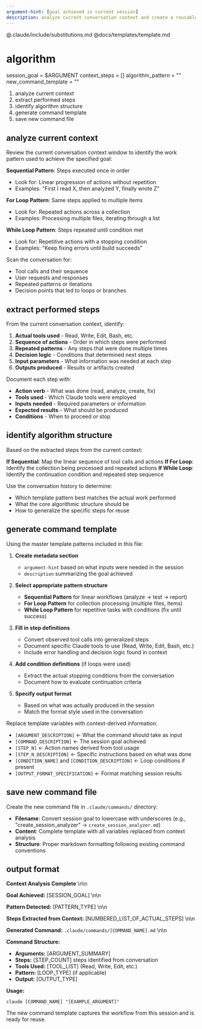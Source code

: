 ```yaml
---
argument-hint: [goal achieved in current session]
description: analyze current conversation context and create a reusable command template
---
```

@.claude/include/substitutions.md
@docs/templates/template.md

# algorithm

session_goal = $ARGUMENT
context_steps = []
algorithm_pattern = ""
new_command_template = ""

1. analyze current context
2. extract performed steps
3. identify algorithm structure
4. generate command template
5. save new command file

## analyze current context

Review the current conversation context window to identify the work pattern used to achieve the specified goal:

**Sequential Pattern**: Steps executed once in order
- Look for: Linear progression of actions without repetition
- Examples: "First I read X, then analyzed Y, finally wrote Z"

**For Loop Pattern**: Same steps applied to multiple items
- Look for: Repeated actions across a collection
- Examples: Processing multiple files, iterating through a list

**While Loop Pattern**: Steps repeated until condition met
- Look for: Repetitive actions with a stopping condition
- Examples: "Keep fixing errors until build succeeds"

Scan the conversation for:
- Tool calls and their sequence
- User requests and responses
- Repeated patterns or iterations
- Decision points that led to loops or branches

## extract performed steps

From the current conversation context, identify:
1. **Actual tools used** - Read, Write, Edit, Bash, etc.
2. **Sequence of actions** - Order in which steps were performed
3. **Repeated patterns** - Any steps that were done multiple times
4. **Decision logic** - Conditions that determined next steps
5. **Input parameters** - What information was needed at each step
6. **Outputs produced** - Results or artifacts created

Document each step with:
- **Action verb** - What was done (read, analyze, create, fix)
- **Tools used** - Which Claude tools were employed
- **Inputs needed** - Required parameters or information
- **Expected results** - What should be produced
- **Conditions** - When to proceed or stop

## identify algorithm structure

Based on the extracted steps from the current context:

**If Sequential**: Map the linear sequence of tool calls and actions
**If For Loop**: Identify the collection being processed and repeated actions
**If While Loop**: Identify the continuation condition and repeated step sequence

Use the conversation history to determine:
- Which template pattern best matches the actual work performed
- What the core algorithmic structure should be
- How to generalize the specific steps for reuse

## generate command template

Using the master template patterns included in this file:

1. **Create metadata section** 
   - `argument-hint` based on what inputs were needed in the session
   - `description` summarizing the goal achieved

2. **Select appropriate pattern structure**
   - **Sequential Pattern** for linear workflows (analyze → test → report)
   - **For Loop Pattern** for collection processing (multiple files, items)
   - **While Loop Pattern** for repetitive tasks with conditions (fix until success)

3. **Fill in step definitions**
   - Convert observed tool calls into generalized steps
   - Document specific Claude tools to use (Read, Write, Edit, Bash, etc.)
   - Include error handling and decision logic found in context

4. **Add condition definitions** (if loops were used)
   - Extract the actual stopping conditions from the conversation
   - Document how to evaluate continuation criteria

5. **Specify output format**
   - Based on what was actually produced in the session
   - Match the format style used in the conversation

Replace template variables with context-derived information:
- `[ARGUMENT_DESCRIPTION]` ← What the command should take as input
- `[COMMAND_DESCRIPTION]` ← The session goal achieved
- `[STEP_N]` ← Action names derived from tool usage
- `[STEP_N_DESCRIPTION]` ← Specific instructions based on what was done
- `[CONDITION_NAME]` and `[CONDITION_DESCRIPTION]` ← Loop conditions if present
- `[OUTPUT_FORMAT_SPECIFICATION]` ← Format matching session results

## save new command file

Create the new command file in `.claude/commands/` directory:
- **Filename**: Convert session goal to lowercase with underscores (e.g., "create_session_analyzer" → `create_session_analyzer.md`)
- **Content**: Complete template with all variables replaced from context analysis
- **Structure**: Proper markdown formatting following existing command conventions

## output format

**Context Analysis Complete** \\n\\n

**Goal Achieved:** [SESSION_GOAL] \\n\\n

**Pattern Detected:** [PATTERN_TYPE] \\n\\n

**Steps Extracted from Context:**
[NUMBERED_LIST_OF_ACTUAL_STEPS] \\n\\n

**Generated Command:** `.claude/commands/[COMMAND_NAME].md` \\n\\n

**Command Structure:**
- **Arguments:** [ARGUMENT_SUMMARY]
- **Steps:** [STEP_COUNT] steps identified from conversation
- **Tools Used:** [TOOL_LIST] (Read, Write, Edit, etc.)
- **Pattern:** [LOOP_TYPE] (if applicable)
- **Output:** [OUTPUT_TYPE]

**Usage:**
```
claude [COMMAND_NAME] "[EXAMPLE_ARGUMENT]"
```

The new command template captures the workflow from this session and is ready for reuse.